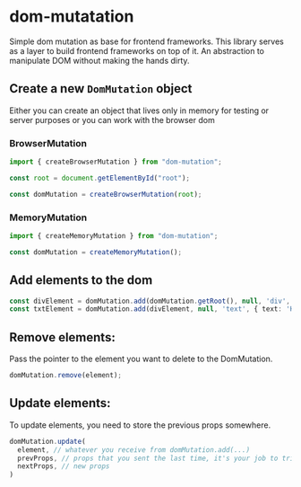 # dom-mutatation
Simple dom mutation as base for frontend frameworks. This library serves as a layer to build frontend frameworks on top of it. An abstraction to manipulate DOM without making the hands dirty.

## Create a new `DomMutation` object

Either you can create an object that lives only in memory for testing or server purposes or you can work with the browser dom

### BrowserMutation
``` typescript
import { createBrowserMutation } from "dom-mutation";

const root = document.getElementById("root");

const domMutation = createBrowserMutation(root);
```

### MemoryMutation

``` typescript
import { createMemoryMutation } from "dom-mutation";

const domMutation = createMemoryMutation();
```

## Add elements to the dom

``` typescript
const divElement = domMutation.add(domMutation.getRoot(), null, 'div', { style: { color: 'blue' } })
const txtElement = domMutation.add(divElement, null, 'text', { text: 'Hello World' })
```

## Remove elements:
Pass the pointer to the element you want to delete to the DomMutation.
``` typescript
domMutation.remove(element);
```

## Update elements:
To update elements, you need to store the previous props somewhere.
``` typescript
domMutation.update(
  element, // whatever you receive from domMutation.add(...)
  prevProps, // props that you sent the last time, it's your job to trigger this update function and to store the last props.
  nextProps, // new props
)
```
